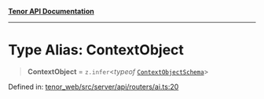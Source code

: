 [**Tenor API Documentation**](../../README.md)

***

# Type Alias: ContextObject

> **ContextObject** = `z.infer`\<*typeof* [`ContextObjectSchema`](../variables/ContextObjectSchema.md)\>

Defined in: [tenor\_web/src/server/api/routers/ai.ts:20](https://github.com/Apantli/Tenor/blob/13fa9fcda7db4a7cf51b72ac1fe195cb0c47631e/tenor_web/src/server/api/routers/ai.ts#L20)
